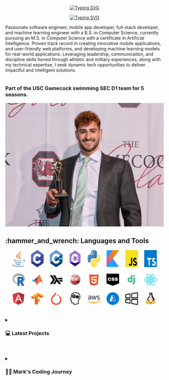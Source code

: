 <div align="center">
  <p>
    <a href="https://git.io/typing-svg"><img src="https://readme-typing-svg.demolab.com?font=Fira+Code&size=30&pause=1000&color=F70C0E&center=true&repeat=false&random=false&width=435&lines=Mark+Shperkin" alt="Typing SVG" /></a>
  </p>
  
  <p>
    <a href="https://git.io/typing-svg"><img src="https://readme-typing-svg.demolab.com?font=Fira+Code&pause=1000&color=F70000&center=true&random=false&width=435&lines=Student-Athlete;Computer+Science;Passionate+developer+from+Israel" alt="Typing SVG" /></a>
  </p>
</div>

<p>Passionate software engineer, mobile app developer, full-stack developer, and machine learning engineer with a B.S. in Computer Science, currently pursuing an M.S. in Computer Science with a certificate in Artificial Intelligence. Proven track record in creating innovative mobile applications, and user-friendly web platforms, and developing machine learning models for real-world applications. Leveraging leadership, communication, and discipline skills honed through athletic and military experiences, along with my technical expertise, I seek dynamic tech opportunities to deliver impactful and intelligent solutions.</p>

#

<h3>Part of the USC Gamecock swimming SEC D1 team for 5 seasons.</h3>

<div id="header" align="center">
  <img src="swimming.jpg" width="900"/>
</div>


<h2>:hammer_and_wrench: Languages and Tools</h2>

<div style="display: flex; flex-wrap: wrap; justify-content: center; gap: 20px;">
  <img alt="Java" width="40px" src="/icons/java-programming-language-icon.svg"/>
  <img alt="C" width="40px" src="/icons/c-program-icon.svg" />
  <img alt="C++" width="40px" src="/icons/c-plus-plus-programming-language-icon.svg" />
  <img alt="C#" width="40px" src="/icons/c-sharp-programming-language-icon.svg" />
  <img alt="Python" width="40px" src="/icons/python-programming-language-icon.svg" />
  <img alt="Kotlin" width="40px" src="/icons/kotlin-programming-language-icon.svg" />
  <img alt="JavaScript" width="40px" src="/icons/javascript-programming-language-icon.svg" />
  <img alt="TypeScript" width="40px" src="/icons/typescript-programming-language-icon.svg" />
  <img alt="R" width="40px" src="/icons/r-programming-language-icon.svg" />
  <img alt="MATLAB" width="40px" src="/icons/matlab-svgrepo-com.svg" />
  <img alt="Haskell" width="40px" src="/icons/haskell-svgrepo-com.svg" />
  <img alt="Prolog" width="40px" src="/icons/prolog-svgrepo-com (1).svg" />
  <img alt="HTML" width="40px" src="/icons/html-5-svgrepo-com.svg" />
  <img alt="CSS" width="40px" src="/icons/css-svgrepo-com.svg" />
  <img alt="Django" width="40px" src="/icons/django-svgrepo-com.svg" />
  <img alt="React" width="40px" src="/icons/react-svgrepo-com.svg" />
  <img alt="Angular" width="40px" src="/icons/angular-icon-svgrepo-com.svg" />
  <img alt="TensorFlow" width="40px" src="/icons/tensorflow-svgrepo-com.svg" />
  <img alt="PyTorch" width="40px" src="/icons/pytorch-svgrepo-com.svg" />
  <img alt="NLP" width="40px" src="/icons/nlp-neurolinguistic-programation-svgrepo-com.svg" />
  <img alt="AWS" width="40px" src="/icons/aws-svgrepo-com.svg" />
  <img alt="Azure" width="40px" src="/icons/azure-v2-svgrepo-com.svg" />
  <img alt="Windows" width="40px" src="/icons/windows-svgrepo-com.svg" />
  <img alt="Linux" width="40px" src="/icons/linux-tux-svgrepo-com.svg" />
</div>

#
<!-- BEGIN PROJECTS-CARDS -->

<details> 
  <summary><h3>💻 Latest Projects</h3></summary>
  <h2>Final Projects</h2>

  <h3>Full-Stack Backgammon AI/RL agents <a href="https://cse.sc.edu/class/775" target="_blank">(Deep Reinforcement Learning class)</a></h3>
<p align="left">
  Implementation of Expected Minimax with α–β Pruning, variations of Temporal Differences including TD(0), TD(λ), and Monte Carlo Simulation.
  
  This project used the <a href="https://www.csd.uwo.ca/~xling/cs346a/extra/tdgammon.pdf" target="_blank">(Temporal Difference Learning and TD-Gammon)</a> research paper to assist in the algorithm design.
  
  This project highlights the effectiveness of Reinforcement learning and simulation-based algorithms in tackling complex games, such as Backgammon, with an enormous state space of 10^20 possible configurations, where simple brute-force approaches struggle to capture the nuanced tactics employed by expert players. 
</p>
<p align="left">
  <a href="https://github.com/markshperkin/BackgammonAI-frontend">View Project Frontend</a>
  <a href="https://github.com/markshperkin/BackgammonAI-backend">View Project Backend</a>
</p>

<hr/>

  <h3>Spatial-Temporal Graph Convolution Network for Human Activity Recognition <a href="https://cse.sc.edu/class/714" target="_blank">(Edge and Neuromorphic Computing class)</a></h3>
<p align="left">
  Implementation of <a href="https://www.mdpi.com/1424-8220/22/21/8438" target="_blank">A Spatio-Temporal Graph Convolutional Network Model for Internet of Medical Things (IoMT)</a> architecture for classifying human activity recognition 3D skeletal dataset into 49 different categories from the <a href="https://rose1.ntu.edu.sg/dataset/actionRecognition/" target="_blank">NTU RGB+D</a> dataset, achieving 87.6
% classification accuracy. 
Please see my <a href="https://github.com/markshperkin/HAR-STGCN/blob/master/report/final%20report.pdf" target="_blank">Final Report</a> for more information.
  
   This result underscores the promise of ST-GCNs for real-time human action recognition, with potential applications in medical monitoring (e.g., distress-gesture detection in clinical and assisted-living environments), security surveillance in high-risk facilities, and objective sports performance analysis.

   The ultimate goal was to provide an affordable and effective solution for biomechanical analysis, enabling athletes and coaches to optimize performance and minimize injury risk through precise, data-driven insights.
</p>
<p align="left">
  <a href="https://github.com/markshperkin/HAR-STGCN">View Project</a>
</p>

<hr/>

<h3>AI Underwater Swimmer Pose Estimation <a href="https://cse.sc.edu/class/584" target="_blank">(Neural Networks and Their Applications</a> and <a href="https://cse.sc.edu/class/585" target="_blank">Machine Learning Systems classes)</a></h3>
<p align="left">
  Developed in collaboration with the <a href="https://gamecocksonline.com/sports/swimming/" target="_blank">University of South Carolina's Division I SEC swim team</a>, this project focuses on underwater swimmer pose estimation to analyze and improve athlete performance. Using a custom pose estimation architecture, the model captures the anatomical pose of swimmers by detecting keypoints during their strokes.
  
  The project involved collecting and labeling underwater swimming data and training a pose estimation model using the HRNet architecture. I updated the data pipeline to work with up-to-date libraries, as the <a href="https://github.com/leoxiaobin/deep-high-resolution-net.pytorch?tab=readme-ov-file" target="_blank">publicly available code</a> was outdated and incompatible, ensuring smooth data processing and model training.

  The collected poses are intended to help analyze swimming techniques and identify areas for improvement. As the next step, I plan to use these keypoints to train a model capable of providing tailored recommendations to enhance the athlete's efficiency, technique, and speed, ultimately leading to faster and more efficient swimming.

  This project bridges the gap between sports performance analysis and cutting-edge technology to help athletes reach their full potential.
</p>
<p align="left">
  <a href="https://github.com/markshperkin/SwimmingPoseEstimation.git">View Project</a>
</p>


  <h3>Other Machine Learning Projects</h3>
  <ul>
    <li>
      <strong><a href="https://github.com/markshperkin/EdgeFaceSearch">Neural Architecture and Hyperparameter Search for Face Bounding Box Prediction on Edge:</a></strong> This repository contains optimizing a neural network architecture for face bounding box prediction using a given facial image dataset. The primary objective was to design a lightweight
and efficient model capable of performing inference on resource-constrained hardware, such as NVIDIA
Jetson Nano. developed as part of the Edge and Neuromorphic Computing class at the University of South Carolina.
    </li>
    <li>
      <strong><a href="https://github.com/markshperkin/DynamicNN">Dynamic Neural Networks:</a></strong> This repository contains implementations of Examples 1 and 3 from the research paper "<a href="https://maxim.ece.illinois.edu/teaching/fall20/final/Narendra90.pdf">Identification and Control of Dynamical Systems Using Neural Networks</a>". developed as part of the Neural Networks class at the University of South Carolina.
    </li>
      <li>
      <strong><a href="https://github.com/markshperkin/CustomCNNforCIFAR-10">Custom made CNN for CIFAR-10 Classification Problem:</a></strong> The implementation custom CNN inspired by <a href="https://arxiv.org/abs/1409.1556">VGG Architecture</a>, to achieve optimal results based on accuracy and letancy. developed as part of the Edge and Neuromorphic Computing class at the University of South Carolina.
    </li>
    <li>
      <strong><a href="https://github.com/markshperkin/Backward-Propagation-from-Scratch"> Backward Propagation from Scratch:</a></strong> The implementation of one-layer and two-layer neural networks from scratch using NumPy for classification and regression tasks, showcasing the construction of neural networks without external deep-learning libraries, developed as part of the Neural Networks class at the University of South Carolina.
    </li>
    <li>
      <strong><a href="https://github.com/markshperkin/MNIST/tree/master">MNIST Handwritten Digit Classification with PyTorch:</a></strong> Using PyTorch to implement a neural network for classifying handwritten digits from the MNIST dataset, with options to train, validate, and test the model on custom images, developed as part of the Neural Networks class at the University of South Carolina.
    </li>
    <li>
      <strong><a href="https://github.com/markshperkin/GAN_from_scratch">GANs from Scratch Using PyTorch and TensorFlow:</a></strong> The implementation of Generative Adversarial Network (GAN) from scratch using PyTorch and TensorFlow, featuring a generator and discriminator that compete to produce and distinguish realistic synthetic data, developed as part of the Neural Networks class at the University of South Carolina.
    </li>
        <li>
      <strong><a href="https://github.com/markshperkin/Transformer_from_scratch">Transformer from Scratch Using PyTorch:</a></strong> The implementation of Transformer model from scratch using PyTorch, leveraging self-attention mechanisms for sequence tasks like NLP, enabling efficient parallel processing and effective handling of word dependencies, developed as part of the Neural Networks class at the University of South Carolina.
    </li>
        <li>
      <strong><a href="https://github.com/markshperkin/CNN-from-scratch/tree/master">CNN from Scratch Using NumPy:</a></strong> The implementation of a Convolutional Neural Network (CNN) from scratch using NumPy for image classification, showcasing the core components and operations of a CNN without external libraries, developed as part of the Neural Networks class at the University of South Carolina.
    </li>
        <li>
      <strong><a href="https://github.com/markshperkin/GNN/tree/master">GNN from Scratch Using NumPy:</a></strong> The implementation of Graph Neural Networks (GNN) from scratch using PyTorch, showcasing key concepts like message passing and aggregation for graph-structured data.
    </li>
        <li>
      <strong><a href="https://github.com/markshperkin/NNplot">Neural Network Activation Function Visualization:</a></strong> This project visualizes the impact of Sigmoid, Hard Limit, and Radial Basis activation functions in single-layer and two-layer neural networks using 3D surface plots generated with NumPy and Matplotlib.
    </li>
  </ul>



  
  <h3>Capstone Project</h3>
  <p align="left">
    FancyBear is a web-based platform that simulates the experience of stock trading. Users dive into the world of trading by depositing virtual cash, which they can use to buy and sell stocks in real-time, mimicking the dynamics of the actual stock market. It is aimed to be user-friendly and allows anyone to track their stocks with confidence.
  </p>
  <p align="left">
    <a href="https://github.com/david-eta/fancybear">View Project</a>
  </p>

  <h3>Meg's Cookbook</h3>
  <p align="left">
    Meg's Cookbook is a full-stack web application developed using React and JavaScript for the front end, with a Node.js, Express, and MongoDB backend. The project includes features like user authentication, recipe uploading, and dynamic content rendering. It leverages RESTful APIs for data handling and is deployed on Render for seamless accessibility and scalability.<br>
    <b>Note:</b> This web application is currently in production and is available only in the alpha stage of development.
  </p>
  <p align="left">
    <a href="https://megscookbook.onrender.com">View Web Application</a>
  </p>

  <h3>MATLAB Algorithms</h3>
  <p align="left">
    This repository contains a collection of MATLAB/Octave algorithms developed as part of the Applied Linear Algebra lab class at the University of South Carolina.
  </p>
  <p align="left">
    <a href="https://github.com/markshperkin/Applied-Linear-Algebra">View Project</a>
  </p>

  <h3>Connect Four AI Agent</h3>
  <p align="left">
    AI agent that plays the Connect Four game using a minimax algorithm with alpha-beta pruning.
  </p>
  <p align="left">
    <a href="https://github.com/markshperkin/Game-AI">View Project</a>
  </p>
  
  <h3>Backgammon AI Agent</h3>
  <p align="left">
    Rule-based chatbot is integrated with an AI agent that plays backgammon using the MinMax search method.
  </p>
  <p align="left">
    <em>This project is in progress.</em>
  </p>
  <!-- <p align="left">
    <a href="https://github.com/markshperkin/CSCE580-MarkShperkin-repo">View Project</a>
  </p> -->
  
  <h3>Android Applications</h3>
  <ul>
    <li>
      <strong><a href="https://github.com/markshperkin/location">Location:</a></strong> Mobile application designed to retrieve user location and display it on a Google Map interface using Google Maps API key.
    </li>
    <li>
      <strong><a href="https://github.com/markshperkin/CameraXApp">CameraXApp:</a></strong> Mobile application enabling users to capture photos and videos, with additional photo editing capabilities.
    </li>
    <li>
      <strong><a href="https://github.com/markshperkin/MiniPaint">MiniPaint:</a></strong> Mobile application allowing users to express creativity through drawing, equipped with diverse drawing tools.
    </li>
    <li>
      <strong><a href="https://github.com/markshperkin/Sensor-Game-Application">Sensor-Game-Application:</a></strong> Mobile application offering users an engaging gaming experience utilizing the device's built-in sensors.
    </li>
  </ul>

  <a href="https://github.com/markshperkin?tab=repositories"><img alt="All Repositories" title="All Repositories" src="https://custom-icon-badges.demolab.com/badge/-Click%20Here%20For%20All%20My%20Repos-1F222E?style=for-the-badge&logoColor=white&logo=repo"/></a>
</details>

<!-- END PROJECTS-CARDS -->
#


<details>
 <summary><h3>👨‍💻 Mark's Coding Journey</h3></summary>
<h2>Blossoming Passion and the Thrill of the Challenge:</h2>

<p>My passion for coding blossomed at the University of South Carolina, where I was constantly challenged and inspired by a supportive community. One of the most rewarding aspects of my coding journey has been the immense satisfaction that comes from solving coding problems. It is about cracking a complex puzzle or finally reaching the summit after a challenging climb. The initial frustration of grappling with a problem, followed by the "aha!" moment when the solution clicks into place, is a uniquely exhilarating experience.</p>

<h2>Fueled by Accomplishment:</h2>

<p>This sense of accomplishment fuels my motivation to tackle even more intricate challenges. It's a continuous learning process, where every solved problem opens the door to new possibilities and ignites a desire to explore further. The joy of problem-solving is what truly fuels my passion for coding and propels me forward on this exciting journey.</p>

<h2>Embracing the Real World:</h2>

<p>Graduation marks a transition from the structured learning environment to the dynamic world of professional development. While the curriculum and specific problem sets may change, the thrill of problem-solving and the satisfaction it brings remain constant. I'm eager to test my skills in real-world scenarios, tackling complex problems that impact businesses and communities. The prospect of collaborating with experienced developers and contributing solutions that address tangible challenges is incredibly exciting. I'm confident that the foundation I built at USC, coupled with the continuous learning spirit fostered by the coding community, will equip me to navigate these new challenges and experience the profound satisfaction that comes with making a real-world impact through code.</p>
</details>
